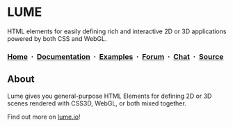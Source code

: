 # LUME

HTML elements for easily defining rich and interactive 2D or 3D applications
powered by both CSS and WebGL.

<h3>
  <a href="//lume.io">Home</a>&nbsp;&nbsp;·&nbsp;
  <a href="//lume.io/docs">Documentation</a>&nbsp;&nbsp;·&nbsp;
  <a href="//lume.io/docs/#/examples/hello3d">Examples</a>&nbsp;&nbsp;·&nbsp;
  <a href="//lume.community">Forum</a>&nbsp;&nbsp;·&nbsp;
  <a href="//discord.gg/PgeyevP">Chat</a>&nbsp;&nbsp;·&nbsp;
  <a href="//github.com/lume/lume">Source</a>
</h3>

## About

Lume gives you general-purpose HTML Elements for defining 2D or 3D scenes
rendered with CSS3D, WebGL, or both mixed together.

Find out more on [lume.io](//lume.io)!

